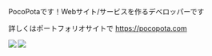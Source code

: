 PocoPotaです！Webサイト/サービスを作るデベロッパーです

詳しくはポートフォリオサイトで
https://pocopota.com

  <img align="left" src="https://github-readme-stats.vercel.app/api/top-langs/?username=PocoPota" />
  <img align="left" src="https://github-readme-stats.vercel.app/api?username=PocoPota&count_private=true&show_icons=true" />
